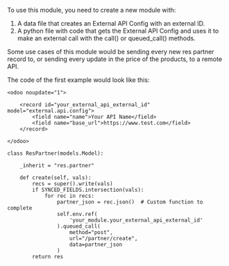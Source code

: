 To use this module, you need to create a new module with:

1. A data file that creates an External API Config with an external ID.
2. A python file with code that gets the External API Config and uses it to make an external call with the call() or queued_call() methods.


Some use cases of this module would be sending every new res partner record to, or sending every update in the price of the products, to a remote API.


The code of the first example would look like this:

```
<odoo noupdate="1">

    <record id="your_external_api_external_id" model="external.api.config">
        <field name="name">Your API Name</field>
        <field name="base_url">https://www.test.com</field>
    </record>

</odoo>
```
```
class ResPartner(models.Model):

    _inherit = "res.partner"

    def create(self, vals):
        recs = super().write(vals)
        if SYNCED_FIELDS.intersection(vals):
            for rec in recs:
                partner_json = rec.json()  # Custom function to complete
                self.env.ref(
                    'your_module.your_external_api_external_id'
                ).queued_call(
                    method="post",
                    url="/partner/create",
                    data=partner_json
                )
        return res
```
